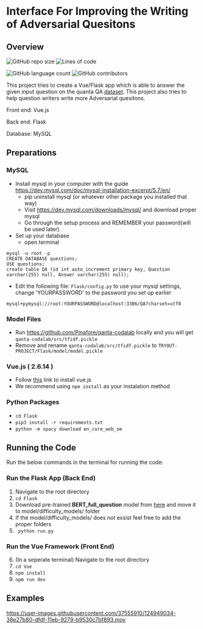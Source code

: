 # Interface For Improving the Writing of Adversarial Quesitons

## Overview 

![GitHub repo size](https://img.shields.io/github/repo-size/JustBluce/TryoutProject?logo=Files&logoColor=white&style=for-the-badge)
![Lines of code](https://img.shields.io/tokei/lines/github/JustBluce/TryoutProject?color=royalblue&logo=Visual%20Studio%20Code&style=for-the-badge)

![GitHub language count](https://img.shields.io/github/languages/count/JustBluce/TryoutProject?color=lightgreen&style=for-the-badge) 
![GitHub contributors](https://img.shields.io/github/contributors/JustBluce/TryoutProject?color=lightgreen&style=for-the-badge)


This project tries to create a Vue/Flask app which is able to answer the given input question on the quanta QA [dataset](https://s3-us-west-2.amazonaws.com/pinafore-us-west-2/qanta-jmlr-datasets/qanta.train.2018.04.18.json). This project also tries to help question writers write more Adversarial quesitons.

Front end: Vue.js

Back end: Flask

Database: MySQL

## Preparations

### MySQL
- Install mysql in your computer with the guide https://dev.mysql.com/doc/mysql-installation-excerpt/5.7/en/
  - pip uninstall mysql (or whatever other package you installed that way)
  - Visit https://dev.mysql.com/downloads/mysql/ and download proper mysql
  - Go through the setup process and REMEMBER your password(will be used later)
- Set up your database
  - open terminal
```
mysql -u root -p
CREATE DATABASE questions;
USE questions;
create table QA (id int auto_increment primary key, Question varchar(255) null, Answer varchar(255) null);
```
- Edit the following file: `Flask/config.py` to use your mysql settings, change 'YOURPASSWORD' to the password you set up earlier

```
mysql+pymysql://root:YOURPASSWORD@localhost:3306/QA?charset=utf8
```

### Model Files
- Run https://github.com/Pinafore/qanta-codalab locally and you will get `qanta-codalab/src/tfidf.pickle`
- Remove and rename `qanta-codalab/src/tfidf.pickle` to `TRYOUT-PROJECT/Flask/model/model.pickle`

### Vue.js ( 2.6.14 )
- Follow [this](https://vuejs.org/v2/guide/installation.html) link to install vue.js
- We recommend using `npm install` as your instalation method

### Python Packages
- `cd Flask`
- `pip3 install -r requirements.txt`
- `python -m spacy download en_core_web_sm`



## Running the Code

Run the below commands in the terminal for running the code:

### Run the Flask App (Back End)

1. Navigate to the root directory
2. ``cd Flask ``
3. Download pre-trained **BERT_full_question** model from [here](https://drive.google.com/drive/folders/18dGwaxI7kx4Yx7gTMTiCbUv2YLxzNPmZ?usp=sharing) and move it to model/difficulty_models/ folder
4. If the model/difficulty_models/ does not exsist feel free to add the proper folders
5. `` python run.py``


### Run the Vue Framework (Front End)

6. (In a seperate terminal) Navigate to the root directory
7. ``cd Vue``
8. ``npm install``
9. ``npm run dev``

## Examples

https://user-images.githubusercontent.com/37555910/124949034-38e27b80-dfdf-11eb-9279-b9530c7bf893.mov






